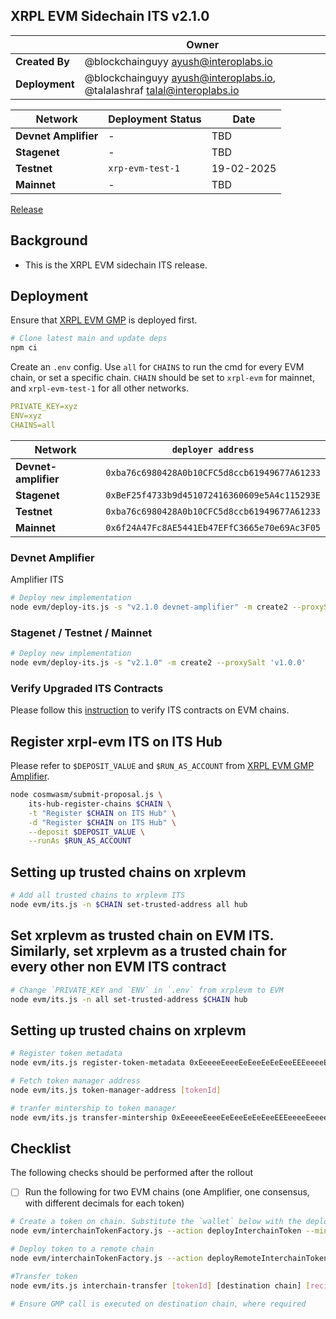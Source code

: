 ## XRPL EVM Sidechain ITS v2.1.0

|                | **Owner**                                                                   |
| -------------- | --------------------------------------------------------------------------- |
| **Created By** | @blockchainguyy <ayush@interoplabs.io>                                      |
| **Deployment** | @blockchainguyy <ayush@interoplabs.io>, @talalashraf <talal@interoplabs.io> |

| **Network**          | **Deployment Status** | **Date**   |
| -------------------- | --------------------- | ---------- |
| **Devnet Amplifier** | -                     | TBD        |
| **Stagenet**         | -                     | TBD        |
| **Testnet**          | `xrp-evm-test-1`      | 19-02-2025 |
| **Mainnet**          | -                     | TBD        |

[Release](https://github.com/axelarnetwork/interchain-token-service/releases/tag/v)

## Background

- This is the XRPL EVM sidechain ITS release.

## Deployment

Ensure that [XRPL EVM GMP](../evm/2025-02-XRPL-EVM-GMP-v6.0.4.md) is deployed first.

```bash
# Clone latest main and update deps
npm ci
```

Create an `.env` config. Use `all` for `CHAINS` to run the cmd for every EVM chain, or set a specific chain. `CHAIN` should be set to `xrpl-evm` for mainnet, and `xrpl-evm-test-1` for all other networks.

```yaml
PRIVATE_KEY=xyz
ENV=xyz
CHAINS=all
```

| Network              | `deployer address`                           |
| -------------------- | -------------------------------------------- |
| **Devnet-amplifier** | `0xba76c6980428A0b10CFC5d8ccb61949677A61233` |
| **Stagenet**         | `0xBeF25f4733b9d451072416360609e5A4c115293E` |
| **Testnet**          | `0xba76c6980428A0b10CFC5d8ccb61949677A61233` |
| **Mainnet**          | `0x6f24A47Fc8AE5441Eb47EFfC3665e70e69Ac3F05` |

### Devnet Amplifier

Amplifier ITS

```bash
# Deploy new implementation
node evm/deploy-its.js -s "v2.1.0 devnet-amplifier" -m create2 --proxySalt 'v1.0.0 devnet-amplifier'
```

### Stagenet / Testnet / Mainnet

```bash
# Deploy new implementation
node evm/deploy-its.js -s "v2.1.0" -m create2 --proxySalt 'v1.0.0'
```

### Verify Upgraded ITS Contracts

Please follow this [instruction](https://github.com/axelarnetwork/axelar-contract-deployments/tree/main/evm#contract-verification) to verify ITS contracts on EVM chains.

## Register xrpl-evm ITS on ITS Hub

Please refer to `$DEPOSIT_VALUE` and `$RUN_AS_ACCOUNT` from [XRPL EVM GMP Amplifier](../cosmwasm/2025-02-XRPL-EVM-GMP-v1.0.0.md).

```bash
node cosmwasm/submit-proposal.js \
    its-hub-register-chains $CHAIN \
    -t "Register $CHAIN on ITS Hub" \
    -d "Register $CHAIN on ITS Hub" \
    --deposit $DEPOSIT_VALUE \
    --runAs $RUN_AS_ACCOUNT
```

## Setting up trusted chains on xrplevm

```bash
# Add all trusted chains to xrplevm ITS
node evm/its.js -n $CHAIN set-trusted-address all hub
```

## Set xrplevm as trusted chain on EVM ITS. Similarly, set xrplevm as a trusted chain for every other non EVM ITS contract

```bash
# Change `PRIVATE_KEY and `ENV` in `.env` from xrplevm to EVM
node evm/its.js -n all set-trusted-address $CHAIN hub
```

## Setting up trusted chains on xrplevm

```bash
# Register token metadata
node evm/its.js register-token-metadata 0xEeeeeEeeeEeEeeEeEeEeeEEEeeeeEeeeeeeeEEeE 0

# Fetch token manager address
node evm/its.js token-manager-address [tokenId]

# tranfer mintership to token manager
node evm/its.js transfer-mintership 0xEeeeeEeeeEeEeeEeEeEeeEEEeeeeEeeeeeeeEEeE [tokenManager]
```

## Checklist

The following checks should be performed after the rollout

- [ ] Run the following for two EVM chains (one Amplifier, one consensus, with different decimals for each token)

```bash
# Create a token on chain. Substitute the `wallet` below with the deployer key
node evm/interchainTokenFactory.js --action deployInterchainToken --minter [wallet] --name "test" --symbol "TST" --decimals [decimals] --initialSupply 10000 --salt "salt12345"

# Deploy token to a remote chain
node evm/interchainTokenFactory.js --action deployRemoteInterchainToken --destinationChain [destination chain] --salt "salt12345" -y

#Transfer token
node evm/its.js interchain-transfer [tokenId] [destination chain] [recipient] 1 0x 0

# Ensure GMP call is executed on destination chain, where required
```
